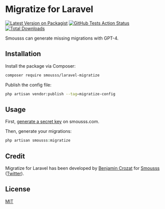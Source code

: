 # Migratize for Laravel

[![Latest Version on Packagist](https://img.shields.io/packagist/v/smousss/laravel-migratize.svg?style=flat-square)](https://packagist.org/packages/smousss/laravel-migratize)
[![GitHub Tests Action Status](https://img.shields.io/github/actions/workflow/status/smousss/laravel-migratize/run-tests.yml?branch=main&label=tests&style=flat-square)](https://github.com/smousss/laravel-migratize/actions?query=workflow%3Arun-tests+branch%3Amain)
[![Total Downloads](https://img.shields.io/packagist/dt/smousss/laravel-migratize.svg?style=flat-square)](https://packagist.org/packages/smousss/laravel-migratize)

Smousss can generate missing migrations with GPT-4.

## Installation

Install the package via Composer:

```bash
composer require smousss/laravel-migratize
```

Publish the config file:

```bash
php artisan vendor:publish --tag=migratize-config
```

## Usage

First, [generate a secret key](https://smousss.com/dashboard) on smousss.com.

Then, generate your migrations:

```php
php artisan smousss:migratize
```

## Credit

Migratize for Laravel has been developed by [Benjamin Crozat](https://benjamincrozat.com) for [Smousss](https://smousss.com) ([Twitter](https://twitter.com/benjamincrozat)).

## License

[MIT](LICENSE.md)
